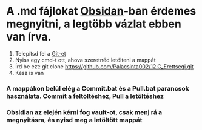 # A .md fájlokat [Obsidan](https://obsidian.md/download)-ban érdemes megnyitni, a legtöbb vázlat ebben van írva. 

1. Telepítsd fel a [Git-et](https://git-scm.com/download/win)
2. Nyiss egy cmd-t ott, ahova szeretnéd letölteni a mappát
3. Írd be ezt: git clone https://github.com/Palacsinta002/12.C_Erettsegi.git
4. Kész is van
### A mappákon belül elég a Commit.bat és a Pull.bat parancsok használata. Commit a feltöltéshez, Pull a letöltéshez
### Obsidian az elején kérni fog vault-ot, csak menj rá a megnyitásra, és nyisd meg a letöltött mappát